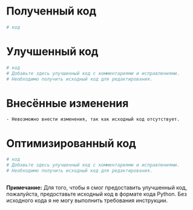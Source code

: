 # Полученный код

```python
# код
```

# Улучшенный код

```python
# код
# Добавьте здесь улучшенный код с комментариями и исправлениями.  
# Необходимо получить исходный код для редактирования.
```

# Внесённые изменения

```
- Невозможно внести изменения, так как исходный код отсутствует.
```

# Оптимизированный код

```python
# код
# Добавьте здесь улучшенный код с комментариями и исправлениями.  
# Необходимо получить исходный код для редактирования.
```
```
```
**Примечание:**  Для того, чтобы я смог предоставить улучшенный код, пожалуйста, предоставьте исходный код в формате кода Python.  Без исходного кода я не могу выполнить требования инструкции.
